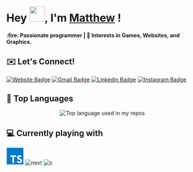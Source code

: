 # Hey <img src="https://media.giphy.com/media/hvRJCLFzcasrR4ia7z/giphy.gif" width="40px" height="40px">, I'm <a href="https://matthewharyanto.com">Matthew</a> ! <!--<img src="https://media.giphy.com/media/12oufCB0MyZ1Go/giphy.gif" width="50">-->
<h4>:fire: Passionate programmer | 🚀 Interests in Games, Websites, and Graphics.</h4>

## :envelope: Let's Connect!
[![Website Badge](https://img.shields.io/badge/Website-0A79DF?style=flat-square&logo=google-chrome&logoColor=white)](https://matthewharyanto.com)
[![Gmail Badge](https://img.shields.io/badge/-matthewanh@hotmail.com-c14438?style=flat-square&logo=Gmail&logoColor=white&link=mailto:matthewanh@hotmail.com)](mailto:matthewanh@hotmail.com)
[![Linkedin Badge](https://img.shields.io/badge/-LinkedIn-0e76a8?style=flat-square&logo=Linkedin&logoColor=white)](https://www.linkedin.com/in/matthewanh/)
[![Instagram Badge](https://img.shields.io/badge/-Instagram-e4405f?style=flat-square&logo=Instagram&logoColor=white)](https://instagram.com/matthewanh_/)

## 🍇 Top Languages
<div align="center">
  <img width="" src="https://github-stats-git-custom-panosru.vercel.app/api/top-langs/?username=MatthewAnder&langs_count=20&layout=compact&count_private=true&hide_border=true&locale=en&exclude_repo=github-readme-stats,panosru,cockpit_GROUPS,jamesgeorge007,hedythedev,katerina-web,.net-rnd-i18n,php-censor,framework,BetterReflection,docker-php-censor,protos,node-jinjs,protos-docs,OxyNode" alt="Top language used in my repos" />
  <br />
</div>

## :computer: Currently playing with 
<p align="left">
  <img src="https://raw.githubusercontent.com/devicons/devicon/master/icons/typescript/typescript-plain.svg" alt="javascript" width="45" height="45" />
  <img src="https://cdn.jsdelivr.net/gh/devicons/devicon@latest/icons/nextjs/nextjs-original.svg" alt="next" width="45" height="45" />
  <img src="https://cdn.jsdelivr.net/gh/devicons/devicon@latest/icons/c/c-original.svg" alt="c" width="45" height="45" />
</p>
<br>
